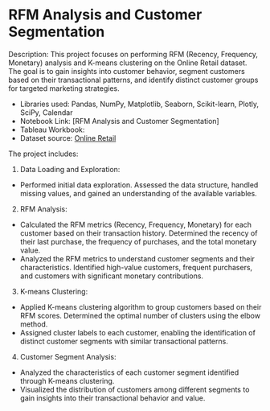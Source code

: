 # RFM Analysis and Customer Segmentation
Description:
This project focuses on performing RFM (Recency, Frequency, Monetary) analysis and K-means clustering on the Online Retail dataset. The goal is to gain insights into customer behavior, segment customers based on their transactional patterns, and identify distinct customer groups for targeted marketing strategies.

- Libraries used: Pandas, NumPy, Matplotlib, Seaborn, Scikit-learn, Plotly, SciPy, Calendar
- Notebook Link: [RFM Analysis and Customer Segmentation]
- Tableau Workbook:
- Dataset source: [Online Retail](https://archive.ics.uci.edu/dataset/352/online+retail)

The project includes:

1. Data Loading and Exploration:
- Performed initial data exploration. Assessed the data structure, handled missing values, and gained an understanding of the available variables.

2. RFM Analysis:
- Calculated the RFM metrics (Recency, Frequency, Monetary) for each customer based on their transaction history. Determined the recency of their last purchase, the frequency of purchases, and the total monetary value.
- Analyzed the RFM metrics to understand customer segments and their characteristics. Identified high-value customers, frequent purchasers, and customers with significant monetary contributions.

3. K-means Clustering:
- Applied K-means clustering algorithm to group customers based on their RFM scores. Determined the optimal number of clusters using the elbow method.
- Assigned cluster labels to each customer, enabling the identification of distinct customer segments with similar transactional patterns.

4. Customer Segment Analysis:
- Analyzed the characteristics of each customer segment identified through K-means clustering.
- Visualized the distribution of customers among different segments to gain insights into their transactional behavior and value.
